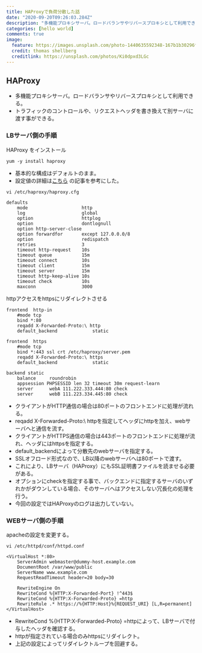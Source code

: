 ```yaml
---
title: HAProxyで負荷分散した話
date: "2020-09-20T09:26:03.284Z"
description: "多機能プロキシサーバ。ロードバランサやリバースプロキシとして利用できる。トラフィックのコントロールや、リクエストヘッダを書き換えて別サーバに渡す事ができる。"
categories: [hello world]
comments: true
image:
  feature: https://images.unsplash.com/photo-1440635592348-167b1b30296f?crop=entropy&dpr=2&fit=crop&fm=jpg&h=475&ixjsv=2.1.0&ixlib=rb-0.3.5&q=50&w=1250
  credit: thomas shellberg
  creditlink: https://unsplash.com/photos/Ki0dpxd3LGc
---
```


## HAProxy

- 多機能プロキシサーバ。ロードバランサやリバースプロキシとして利用できる。
- トラフィックのコントロールや、リクエストヘッダを書き換えて別サーバに渡す事ができる。

### LBサーバ側の手順

HAProxy をインストール
```Linux
yum -y install haproxy
```


- 基本的な構成はデフォルトのまま。
- 設定値の詳細は[こちら](https://knowledge.sakura.ad.jp/8084/) の記事を参考にした。
```Linux
vi /etc/haproxy/haproxy.cfg

defaults
    mode                    http
    log                     global
    option                  httplog
    option                  dontlognull
    option http-server-close
    option forwardfor       except 127.0.0.0/8
    option                  redispatch
    retries                 3
    timeout http-request    10s
    timeout queue           15m
    timeout connect         10s
    timeout client          15m
    timeout server          15m
    timeout http-keep-alive 10s
    timeout check           10s
    maxconn                 3000
```


httpアクセスをhttpsにリダイレクトさせる
```Linux
frontend  http-in
    #mode tcp
    bind *:80
    reqadd X-Forwarded-Proto:\ http
    default_backend             static

frontend  https
    #mode tcp
    bind *:443 ssl crt /etc/haproxy/server.pem
    reqadd X-Forwarded-Proto:\ https
    default_backend             static

backend static
    balance     roundrobin
    appsession PHPSESSID len 32 timeout 30m request-learn
    server      webA 111.222.333.444:80 check
    server      webB 111.223.334.445:80 check
```
- クライアントがHTTP通信の場合は80ポートのフロントエンドに処理が流れる。
- reqadd X-Forwarded-Proto:\ httpを指定してヘッダにhttpを加え、webサーバへと通信を流す。
- クライアントがHTTPS通信の場合は443ポートのフロントエンドに処理が流れ、ヘッダにはhttpsを指定する。
- default_backendによって分散先のwebサーバを指定する。
- SSLオフロード形式なので、LB以降のwebサーバへは80ポートで渡す。
- これにより、LBサーバ（HAProxy）にもSSL証明書ファイルを読ませる必要がある。
- オプションにcheckを指定する事で、バックエンドに指定するサーバのいずれかがダウンしている場合、そのサーバへはアクセスしない冗長化の処理を行う。
- 今回の設定ではHAProxyのログは出力していない。

### WEBサーバ側の手順

apacheの設定を変更する。
```Linux
vi /etc/httpd/conf/httpd.conf

<VirtualHost *:80>
    ServerAdmin webmaster@dummy-host.example.com
    DocumentRoot /var/www/public
    ServerName www.example.com
    RequestReadTimeout header=20 body=30

    RewriteEngine On
    RewriteCond %{HTTP:X-Forwarded-Port} !^443$
    RewriteCond %{HTTP:X-Forwarded-Proto} =http
    RewriteRule .* https://%{HTTP:Host}%{REQUEST_URI} [L,R=permanent]
</VirtualHost>
```
- RewriteCond %{HTTP:X-Forwarded-Proto} =httpによって、LBサーバで付与したヘッダを確認する。
- httpが指定されている場合のみhttpsにリダイレクト。
- 上記の設定によってリダイレクトループを回避する。